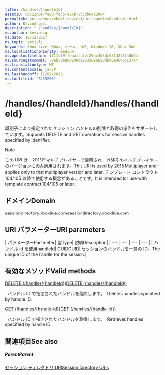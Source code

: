 ```yaml
---
title: /handles/{handleId}
assetID: 5b722d3e-fe80-fec5-a26b-8b3db6422004
permalink: en-us/docs/xboxlive/rest/uri-handleshandleid.html
author: KevinAsgari
description: " /handles/{handleId}"
ms.author: kevinasg
ms.date: 10/12/2017
ms.topic: article
keywords: Xbox Live, Xbox, ゲーム, UWP, Windows 10, Xbox One
ms.localizationpriority: medium
ms.openlocfilehash: 1711cf9ffeaafaa3bf20ac455dc9314245546b9a
ms.sourcegitcommit: 70ab58b88d248de2332096b20dbd6a4643d137a4
ms.translationtype: MT
ms.contentlocale: ja-JP
ms.lasthandoff: 11/02/2018
ms.locfileid: "5939206"
---
```

# <a name="handleshandleid"></a><span data-ttu-id="56b9b-104">/handles/{handleId}</span><span class="sxs-lookup"><span data-stu-id="56b9b-104">/handles/{handleId}</span></span>
<span data-ttu-id="56b9b-105">識別子により指定されたセッション ハンドルの削除と取得の操作をサポートしています。</span><span class="sxs-lookup"><span data-stu-id="56b9b-105">Supports DELETE and GET operations for session handles specified by identifier.</span></span> 

> [!NOTE] 
> <span data-ttu-id="56b9b-106">この URI は、2015年マルチプレイヤーで使用され、以降そのマルチプレイヤーのバージョンにのみ適用されます。</span><span class="sxs-lookup"><span data-stu-id="56b9b-106">This URI is used by 2015 Multiplayer and applies only to that multiplayer version and later.</span></span> <span data-ttu-id="56b9b-107">テンプレート コントラクト 104/105 以降で使用する概念があることです。</span><span class="sxs-lookup"><span data-stu-id="56b9b-107">It is intended for use with template contract 104/105 or later.</span></span>  

 
<a id="ID4EQ"></a>

 
## <a name="domain"></a><span data-ttu-id="56b9b-108">ドメイン</span><span class="sxs-lookup"><span data-stu-id="56b9b-108">Domain</span></span>
<span data-ttu-id="56b9b-109">sessiondirectory.xboxlive.com</span><span class="sxs-lookup"><span data-stu-id="56b9b-109">sessiondirectory.xboxlive.com</span></span>  
<a id="ID4EV"></a>

 
## <a name="uri-parameters"></a><span data-ttu-id="56b9b-110">URI パラメーター</span><span class="sxs-lookup"><span data-stu-id="56b9b-110">URI parameters</span></span>
 
| <span data-ttu-id="56b9b-111">パラメーター</span><span class="sxs-lookup"><span data-stu-id="56b9b-111">Parameter</span></span>| <span data-ttu-id="56b9b-112">型</span><span class="sxs-lookup"><span data-stu-id="56b9b-112">Type</span></span>| <span data-ttu-id="56b9b-113">説明</span><span class="sxs-lookup"><span data-stu-id="56b9b-113">Description</span></span>| 
| --- | --- | --- | --- | 
| <span data-ttu-id="56b9b-114">ハンドル id を使用</span><span class="sxs-lookup"><span data-stu-id="56b9b-114">handleId</span></span>| <span data-ttu-id="56b9b-115">GUID</span><span class="sxs-lookup"><span data-stu-id="56b9b-115">GUID</span></span>| <span data-ttu-id="56b9b-116">セッションのハンドルを一意の ID。</span><span class="sxs-lookup"><span data-stu-id="56b9b-116">The unique ID of the handle for the session.</span></span>| 
  
<a id="ID4ERB"></a>

 
## <a name="valid-methods"></a><span data-ttu-id="56b9b-117">有効なメソッド</span><span class="sxs-lookup"><span data-stu-id="56b9b-117">Valid methods</span></span>

[<span data-ttu-id="56b9b-118">DELETE (/handles/{handleId})</span><span class="sxs-lookup"><span data-stu-id="56b9b-118">DELETE (/handles/{handleId})</span></span>](uri-handleshandleiddelete.md)

<span data-ttu-id="56b9b-119">&nbsp;&nbsp;ハンドル ID で指定されたハンドルを削除します。</span><span class="sxs-lookup"><span data-stu-id="56b9b-119">&nbsp;&nbsp;Deletes handles specified by handle ID.</span></span>

[<span data-ttu-id="56b9b-120">GET (/handles/{handle-id})</span><span class="sxs-lookup"><span data-stu-id="56b9b-120">GET (/handles/{handle-id})</span></span>](uri-handleshandleidget.md)

<span data-ttu-id="56b9b-121">&nbsp;&nbsp;ハンドル ID で指定されたハンドルを取得します。</span><span class="sxs-lookup"><span data-stu-id="56b9b-121">&nbsp;&nbsp;Retrieves handles specified by handle ID.</span></span>
 
<a id="ID4E4B"></a>

 
## <a name="see-also"></a><span data-ttu-id="56b9b-122">関連項目</span><span class="sxs-lookup"><span data-stu-id="56b9b-122">See also</span></span>
 
<a id="ID4E6B"></a>

 
##### <a name="parent"></a><span data-ttu-id="56b9b-123">Parent</span><span class="sxs-lookup"><span data-stu-id="56b9b-123">Parent</span></span> 

[<span data-ttu-id="56b9b-124">セッション ディレクトリ URI</span><span class="sxs-lookup"><span data-stu-id="56b9b-124">Session Directory URIs</span></span>](atoc-reference-sessiondirectory.md)

   